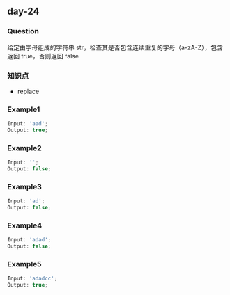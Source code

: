 ## day-24

### Question

给定由字母组成的字符串 str，检查其是否包含连续重复的字母（a-zA-Z），包含返回 true，否则返回 false

### 知识点

- replace

### Example1

```js
Input: 'aad';
Output: true;
```

### Example2

```js
Input: '';
Output: false;
```

### Example3

```js
Input: 'ad';
Output: false;
```

### Example4

```js
Input: 'adad';
Output: false;
```

### Example5

```js
Input: 'adadcc';
Output: true;
```
